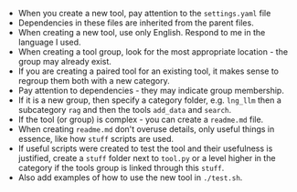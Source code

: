 - When you create a new tool, pay attention to the `settings.yaml` file
- Dependencies in these files are inherited from the parent files.
- When creating a new tool, use only English. Respond to me in the language I used.
- When creating a tool group, look for the most appropriate location - the group may already exist.
- If you are creating a paired tool for an existing tool, it makes sense to regroup them both with a new category.
- Pay attention to dependencies - they may indicate group membership.
- If it is a new group, then specify a category folder, e.g. `lng_llm` then a subcategory `rag` and then the tools `add_data` and `search`.
- If the tool (or group) is complex - you can create a `readme.md` file.
- When creating `readme.md` don't overuse details, only useful things in essence, like how `stuff` scripts are used.
- If useful scripts were created to test the tool and their usefulness is justified, create a `stuff` folder next to `tool.py` or a level higher in the category if the tools group is linked through this `stuff`.
- Also add examples of how to use the new tool in `./test.sh`.